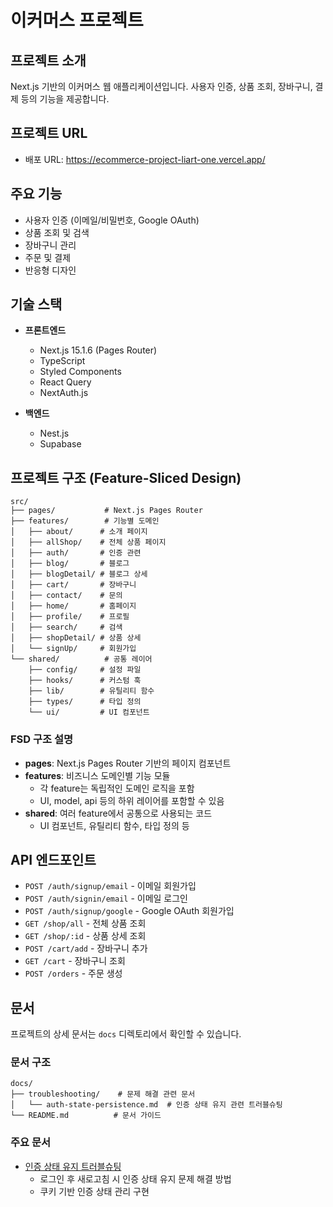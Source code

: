 # 이커머스 프로젝트

## 프로젝트 소개

Next.js 기반의 이커머스 웹 애플리케이션입니다.
사용자 인증, 상품 조회, 장바구니, 결제 등의 기능을 제공합니다.

## 프로젝트 URL

- 배포 URL: https://ecommerce-project-liart-one.vercel.app/

## 주요 기능

- 사용자 인증 (이메일/비밀번호, Google OAuth)
- 상품 조회 및 검색
- 장바구니 관리
- 주문 및 결제
- 반응형 디자인

## 기술 스택

- **프론트엔드**

  - Next.js 15.1.6 (Pages Router)
  - TypeScript
  - Styled Components
  - React Query
  - NextAuth.js

- **백엔드**
  - Nest.js
  - Supabase

## 프로젝트 구조 (Feature-Sliced Design)

```
src/
├── pages/           # Next.js Pages Router
├── features/        # 기능별 도메인
│   ├── about/      # 소개 페이지
│   ├── allShop/    # 전체 상품 페이지
│   ├── auth/       # 인증 관련
│   ├── blog/       # 블로그
│   ├── blogDetail/ # 블로그 상세
│   ├── cart/       # 장바구니
│   ├── contact/    # 문의
│   ├── home/       # 홈페이지
│   ├── profile/    # 프로필
│   ├── search/     # 검색
│   ├── shopDetail/ # 상품 상세
│   └── signUp/     # 회원가입
└── shared/          # 공통 레이어
    ├── config/     # 설정 파일
    ├── hooks/      # 커스텀 훅
    ├── lib/        # 유틸리티 함수
    ├── types/      # 타입 정의
    └── ui/         # UI 컴포넌트
```

### FSD 구조 설명

- **pages**: Next.js Pages Router 기반의 페이지 컴포넌트
- **features**: 비즈니스 도메인별 기능 모듈
  - 각 feature는 독립적인 도메인 로직을 포함
  - UI, model, api 등의 하위 레이어를 포함할 수 있음
- **shared**: 여러 feature에서 공통으로 사용되는 코드
  - UI 컴포넌트, 유틸리티 함수, 타입 정의 등

## API 엔드포인트

- `POST /auth/signup/email` - 이메일 회원가입
- `POST /auth/signin/email` - 이메일 로그인
- `POST /auth/signup/google` - Google OAuth 회원가입
- `GET /shop/all` - 전체 상품 조회
- `GET /shop/:id` - 상품 상세 조회
- `POST /cart/add` - 장바구니 추가
- `GET /cart` - 장바구니 조회
- `POST /orders` - 주문 생성

## 문서

프로젝트의 상세 문서는 `docs` 디렉토리에서 확인할 수 있습니다.

### 문서 구조

```
docs/
├── troubleshooting/    # 문제 해결 관련 문서
│   └── auth-state-persistence.md  # 인증 상태 유지 관련 트러블슈팅
└── README.md          # 문서 가이드
```

### 주요 문서

- [인증 상태 유지 트러블슈팅](./docs/troubleshooting/auth-state-persistence.md)
  - 로그인 후 새로고침 시 인증 상태 유지 문제 해결 방법
  - 쿠키 기반 인증 상태 관리 구현
